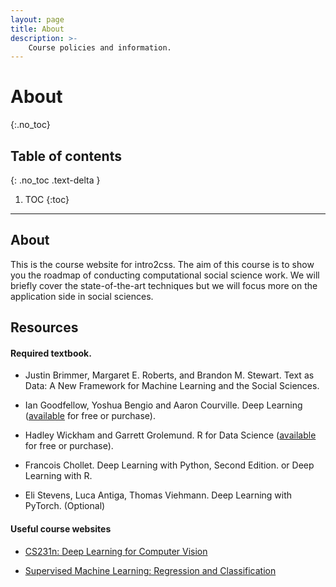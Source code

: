```yaml
---
layout: page
title: About
description: >-
    Course policies and information.
---
```


# About
{:.no_toc}

## Table of contents
{: .no_toc .text-delta }

1. TOC
{:toc}

---

## About

This is the course website for intro2css. The aim of this course is to show you the roadmap of conducting computational social science work. We will briefly cover the state-of-the-art techniques but we will focus more on the application side in social sciences. 

## Resources

#### Required textbook. 

- Justin Brimmer, Margaret E. Roberts, and Brandon M. Stewart. Text as Data: A New Framework for Machine Learning and the Social Sciences.

- Ian Goodfellow, Yoshua Bengio and Aaron Courville. Deep Learning ([available](https://www.deeplearningbook.org/) for free or purchase).

- Hadley Wickham and Garrett Grolemund. R for Data Science ([available](https://r4ds.had.co.nz/) for free or purchase).

- Francois Chollet. Deep Learning with Python, Second Edition. or Deep Learning with R.

- Eli Stevens, Luca Antiga, Thomas Viehmann. Deep Learning with PyTorch. (Optional)

#### Useful course websites

- [CS231n: Deep Learning for Computer Vision](http://cs231n.stanford.edu/)

- [Supervised Machine Learning: Regression and Classification](https://www.coursera.org/learn/machine-learning)
